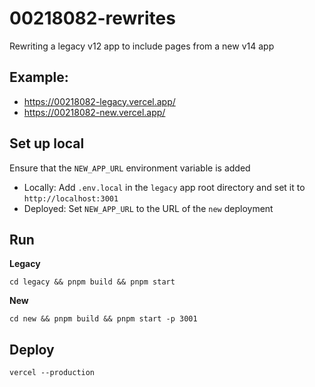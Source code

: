 # 00218082-rewrites

Rewriting a legacy v12 app to include pages from a new v14 app

## Example:

- https://00218082-legacy.vercel.app/
- https://00218082-new.vercel.app/

## Set up local

Ensure that the `NEW_APP_URL` environment variable is added

- Locally: Add `.env.local` in the `legacy` app root directory and set it to `http://localhost:3001`
- Deployed: Set `NEW_APP_URL` to the URL of the `new` deployment

## Run

**Legacy**

```
cd legacy && pnpm build && pnpm start
```

**New**

```
cd new && pnpm build && pnpm start -p 3001
```

## Deploy

```
vercel --production
```
